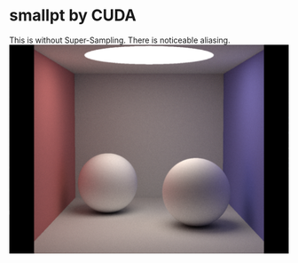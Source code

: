 # smallpt by CUDA

This is without Super-Sampling. There is noticeable aliasing.
![demo](./image/cornell.png)

